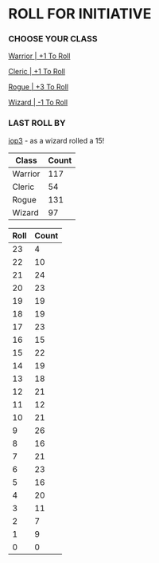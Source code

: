 # ROLL FOR INITIATIVE
### CHOOSE YOUR CLASS

[Warrior | +1 To Roll](https://github.com/benjaminsampica/benjaminsampica/issues/new?title=roll%7Cwarrior&body=Just+click+%27Submit+new+issue%27.)

[Cleric | +1 To Roll](https://github.com/benjaminsampica/benjaminsampica/issues/new?title=roll%7Ccleric&body=Just+click+%27Submit+new+issue%27.)

[Rogue | +3 To Roll](https://github.com/benjaminsampica/benjaminsampica/issues/new?title=roll%7Crogue&body=Just+click+%27Submit+new+issue%27.)

[Wizard | -1 To Roll](https://github.com/benjaminsampica/benjaminsampica/issues/new?title=roll%7Cwizard&body=Just+click+%27Submit+new+issue%27.)
### LAST ROLL BY
[iop3](https://www.github.com/iop3) - as a wizard rolled a 15!

|Class|Count|
|-|-|
|Warrior|117|
|Cleric|54|
|Rogue|131|
|Wizard|97|

|Roll|Count|
|-|-|
|23|4
|22|10
|21|24
|20|23
|19|19
|18|19
|17|23
|16|15
|15|22
|14|19
|13|18
|12|21
|11|12
|10|21
|9|26
|8|16
|7|21
|6|23
|5|16
|4|20
|3|11
|2|7
|1|9
|0|0
